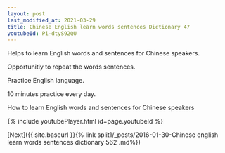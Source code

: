 ```yaml
---
layout: post
last_modified_at: 2021-03-29
title: Chinese English learn words sentences Dictionary 47 
youtubeId: Pi-dtyS92QU
---
```

 
 
Helps to learn English words and sentences for Chinese speakers.

Opportunitiy to repeat the words sentences. 

Practice English language. 
 
10 minutes practice every day. 
 
How to learn English words and sentences for Chinese speakers 
 
{% include youtubePlayer.html id=page.youtubeId %}
 
 
[Next]({{ site.baseurl }}{% link  split1/_posts/2016-01-30-Chinese english learn words sentences dictionary 562 .md%})
 
